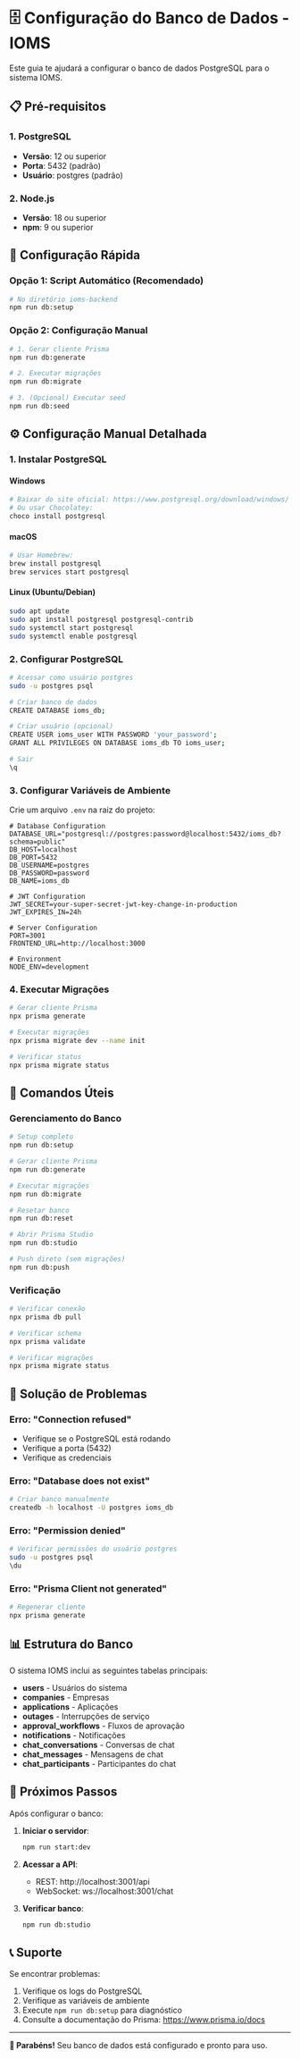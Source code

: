 # 🗄️ Configuração do Banco de Dados - IOMS

Este guia te ajudará a configurar o banco de dados PostgreSQL para o sistema IOMS.

## 📋 Pré-requisitos

### 1. PostgreSQL
- **Versão**: 12 ou superior
- **Porta**: 5432 (padrão)
- **Usuário**: postgres (padrão)

### 2. Node.js
- **Versão**: 18 ou superior
- **npm**: 9 ou superior

## 🚀 Configuração Rápida

### Opção 1: Script Automático (Recomendado)
```bash
# No diretório ioms-backend
npm run db:setup
```

### Opção 2: Configuração Manual
```bash
# 1. Gerar cliente Prisma
npm run db:generate

# 2. Executar migrações
npm run db:migrate

# 3. (Opcional) Executar seed
npm run db:seed
```

## ⚙️ Configuração Manual Detalhada

### 1. Instalar PostgreSQL

#### Windows
```bash
# Baixar do site oficial: https://www.postgresql.org/download/windows/
# Ou usar Chocolatey:
choco install postgresql
```

#### macOS
```bash
# Usar Homebrew:
brew install postgresql
brew services start postgresql
```

#### Linux (Ubuntu/Debian)
```bash
sudo apt update
sudo apt install postgresql postgresql-contrib
sudo systemctl start postgresql
sudo systemctl enable postgresql
```

### 2. Configurar PostgreSQL

```bash
# Acessar como usuário postgres
sudo -u postgres psql

# Criar banco de dados
CREATE DATABASE ioms_db;

# Criar usuário (opcional)
CREATE USER ioms_user WITH PASSWORD 'your_password';
GRANT ALL PRIVILEGES ON DATABASE ioms_db TO ioms_user;

# Sair
\q
```

### 3. Configurar Variáveis de Ambiente

Crie um arquivo `.env` na raiz do projeto:

```env
# Database Configuration
DATABASE_URL="postgresql://postgres:password@localhost:5432/ioms_db?schema=public"
DB_HOST=localhost
DB_PORT=5432
DB_USERNAME=postgres
DB_PASSWORD=password
DB_NAME=ioms_db

# JWT Configuration
JWT_SECRET=your-super-secret-jwt-key-change-in-production
JWT_EXPIRES_IN=24h

# Server Configuration
PORT=3001
FRONTEND_URL=http://localhost:3000

# Environment
NODE_ENV=development
```

### 4. Executar Migrações

```bash
# Gerar cliente Prisma
npx prisma generate

# Executar migrações
npx prisma migrate dev --name init

# Verificar status
npx prisma migrate status
```

## 🔧 Comandos Úteis

### Gerenciamento do Banco
```bash
# Setup completo
npm run db:setup

# Gerar cliente Prisma
npm run db:generate

# Executar migrações
npm run db:migrate

# Resetar banco
npm run db:reset

# Abrir Prisma Studio
npm run db:studio

# Push direto (sem migrações)
npm run db:push
```

### Verificação
```bash
# Verificar conexão
npx prisma db pull

# Verificar schema
npx prisma validate

# Verificar migrações
npx prisma migrate status
```

## 🐛 Solução de Problemas

### Erro: "Connection refused"
- Verifique se o PostgreSQL está rodando
- Verifique a porta (5432)
- Verifique as credenciais

### Erro: "Database does not exist"
```bash
# Criar banco manualmente
createdb -h localhost -U postgres ioms_db
```

### Erro: "Permission denied"
```bash
# Verificar permissões do usuário postgres
sudo -u postgres psql
\du
```

### Erro: "Prisma Client not generated"
```bash
# Regenerar cliente
npx prisma generate
```

## 📊 Estrutura do Banco

O sistema IOMS inclui as seguintes tabelas principais:

- **users** - Usuários do sistema
- **companies** - Empresas
- **applications** - Aplicações
- **outages** - Interrupções de serviço
- **approval_workflows** - Fluxos de aprovação
- **notifications** - Notificações
- **chat_conversations** - Conversas de chat
- **chat_messages** - Mensagens de chat
- **chat_participants** - Participantes do chat

## 🚀 Próximos Passos

Após configurar o banco:

1. **Iniciar o servidor**:
   ```bash
   npm run start:dev
   ```

2. **Acessar a API**:
   - REST: http://localhost:3001/api
   - WebSocket: ws://localhost:3001/chat

3. **Verificar banco**:
   ```bash
   npm run db:studio
   ```

## 📞 Suporte

Se encontrar problemas:

1. Verifique os logs do PostgreSQL
2. Verifique as variáveis de ambiente
3. Execute `npm run db:setup` para diagnóstico
4. Consulte a documentação do Prisma: https://www.prisma.io/docs

---

**🎉 Parabéns!** Seu banco de dados está configurado e pronto para uso.
